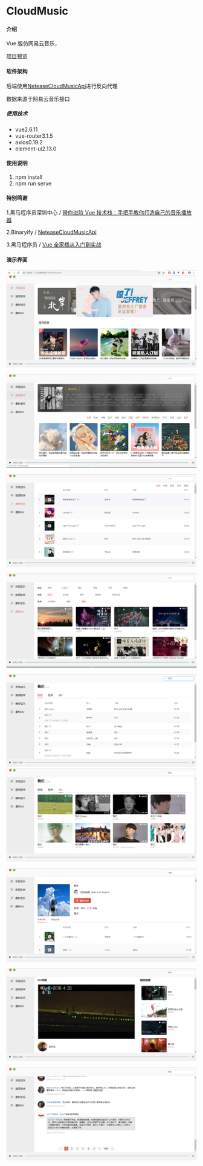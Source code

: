 # CloudMusic

#### 介绍

Vue 版仿网易云音乐，

[项目预览](https://music.catbk.cn)

#### 软件架构

后端使用[NeteaseCloudMusicApi](https://github.com/Binaryify/NeteaseCloudMusicApi)进行反向代理

数据来源于网易云音乐接口

##### 使用技术

- vue2.6.11
- vue-router3.1.5
- axios0.19.2
- element-ui2.13.0

#### 使用说明

1.  npm install
2.  npm run serve

#### 特别鸣谢

1.黑马程序员深圳中心 / [带你进阶 Vue 技术栈：手把手教你打造自己的音乐播放器](https://www.bilibili.com/video/av93992694?p=1)

2.Binaryify / [NeteaseCloudMusicApi](https://github.com/Binaryify/NeteaseCloudMusicApi)

3.黑马程序员 / [Vue 全家桶从入门到实战](https://www.bilibili.com/video/av75785188?from=search&seid=14064216843487909476)

#### 演示界面

![发现音乐](https://raw.githubusercontent.com/Red-Asuka/MarkdownPhotos/master/uploads/images/2020/0619/203613_47ab5847_5551811.png '屏幕截图.png')

![推荐歌单](https://raw.githubusercontent.com/Red-Asuka/MarkdownPhotos/master/uploads/images/2020/0619/203741_60001c1b_5551811.png '屏幕截图.png')

![最新音乐](https://raw.githubusercontent.com/Red-Asuka/MarkdownPhotos/master/uploads/images/2020/0619/203823_4651e18b_5551811.png '屏幕截图.png')

![最新MV](https://raw.githubusercontent.com/Red-Asuka/MarkdownPhotos/master/uploads/images/2020/0619/203923_69f7e2ac_5551811.png '屏幕截图.png')

![搜索页面](https://raw.githubusercontent.com/Red-Asuka/MarkdownPhotos/master/uploads/images/2020/0619/203957_169532f1_5551811.png '屏幕截图.png')
![输入图片说明](https://raw.githubusercontent.com/Red-Asuka/MarkdownPhotos/master/uploads/images/2020/0619/204026_e0b7b061_5551811.png '屏幕截图.png')

![歌单详情](https://raw.githubusercontent.com/Red-Asuka/MarkdownPhotos/master/uploads/images/2020/0619/204132_282ae6c6_5551811.png '屏幕截图.png')

![MV播放](https://raw.githubusercontent.com/Red-Asuka/MarkdownPhotos/master/uploads/images/2020/0619/204249_b95db264_5551811.png '屏幕截图.png')

![评论](https://raw.githubusercontent.com/Red-Asuka/MarkdownPhotos/master/uploads/images/2020/0619/204323_5f3a1e9e_5551811.png '屏幕截图.png')
